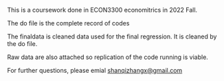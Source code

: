 This is a coursework done in ECON3300 economitrics in 2022 Fall.

The do file is the complete record of codes

The finaldata is cleaned data used for the final regression. It is cleaned by the do file.

Raw data are also attached so replication of the code running is viable.

For further questions, please emial shanqizhangx@gmail.com
